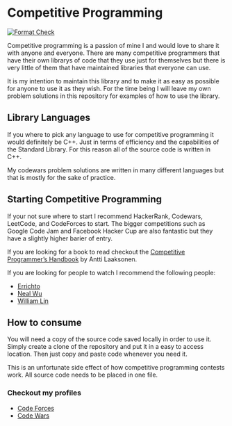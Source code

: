 # Competitive Programming

[![Format Check](https://github.com/BrandonPacewic/CompetitiveProgramming/workflows/clang-format-check.yml/badge.svg)](https://github.com/BrandonPacewic/CompetitiveProgramming/actions)

Competitive programming is a passion of mine I and would love to share it with
anyone and everyone. There are many competitive programmers that have their own
librarys of code that they use just for themselves but there is very little of 
them that have maintained libraries that everyone can use. 

It is my intention to maintain this library and to make it as easy as possible
for anyone to use it as they wish. For the time being I will leave my own problem
solutions in this repository for examples of how to use the library.

## Library Languages

If you where to pick any language to use for competitive programming it would
definitely be C++. Just in terms of efficiency and the capabilities of the 
Standard Library. For this reason all of the source code is written in C++. 

My codewars problem solutions are written in many different languages but that is
mostly for the sake of practice.

## Starting Competitive Programming

If your not sure where to start I recommend HackerRank, Codewars, LeetCode, and
CodeForces to start. The bigger competitions such as Google Code Jam and 
Facebook Hacker Cup are also fantastic but they have a slightly higher
barier of entry.

If you are looking for a book to read checkout the 
[Competitive Programmer’s Handbook](https://cses.fi/book/book.pdf) by Antti 
Laaksonen.

If you are looking for people to watch I recommend the following people:
- [Errichto](https://www.youtube.com/c/Errichto)
- [Neal Wu](https://www.youtube.com/c/NealWuProgramming)
- [William Lin](https://www.youtube.com/c/WilliamLin168)

## How to consume

You will need a copy of the source code saved locally
in order to use it. Simply create a clone of the repository and put it in
a easy to access location. Then just copy and paste code whenever you need it. 

This is an unfortunate side effect of how competitive programming contests work.
All source code needs to be placed in one file.

### Checkout my profiles
- [Code Forces](https://codeforces.com/profile/BrandonPacewic)
- [Code Wars](https://www.codewars.com/users/BrandonPacewic)